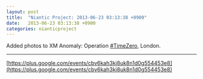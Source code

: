 ```yaml
---
layout: post
title:  "Niantic Project: 2013-06-23 03:13:38 +0900"
date:   2013-06-23 03:13:38 +0900
categories: nianticproject
---
```

Added photos to XM Anomaly: Operation [#TimeZero](https://plus.google.com/s/%23TimeZero ""), London.
- - -
[https://plus.google.com/events/cbv6kah3kj8uk8n1d0g554453e8](https://plus.google.com/events/cbv6kah3kj8uk8n1d0g554453e8)

